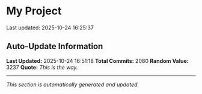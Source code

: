 # My Project


Last updated: 2025-10-24 16:25:37







































































































































































































































































































































































































































































































































































































































































































































































































































































































































































































































































































































































































































































































































































































































































































































































































































































































































































































































































































































































































































































































































































































































































































































































































































































































































































## Auto-Update Information

**Last Updated:** 2025-10-24 16:51:18
**Total Commits:** 2080
**Random Value:** 3237
**Quote:** _This is the way._

---
_This section is automatically generated and updated._